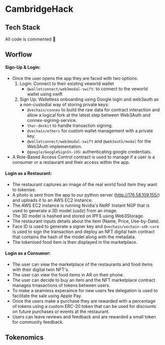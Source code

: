 # CambridgeHack


## Tech Stack
All code is commented 🚀

## Worflow
#### Sign-Up & Login:
-  Once the user opens the app they are faced with two options:
    1. Login: Connect to their existing veworld wallet
          - `@walletconnect/web3modal-swift`: to connect to the veworld wallet using swift
    2. Sign Up: Walletless onboarding using Google login and web3auth as a non-custodial way of storing private keys:
          - `@vechain/connex` to build the raw data for contract interaction and allow a logical fork at the latest step between Web3Auth and connex-signing-service.
          - `thor-devkit` to handle transaction signing.
          - `@vechain/ethers` for custom wallet management with a private key.
          - `@walletconnect/web3modal-swift` and `@web3auth/modal` for the Web3Auth implementation.
          - `@google/GoogleSignIn-iOS`: authenticating google credentials.
 - A Role-Based Access Control contract is used to manage if a user is a consumer or a restaurant and their access within the app.


#### Login as a Restaurant:
- The restaurant captures an image of the real world food item they want to tokenise.
- A photo is sent from the app to our python server (http://176.58.109.155/) and uploads it to an AWS EC2 instance.
- The AWS EC2 instance is running Nvidia's NeRF Instant NGP that is used to generate a 3D model (usdz) from an image.
- The 3D model is hashed and stored on IPFS using Web3Storage.
- The restaurant inputs details about the item (Name, Price, Use-by-Date).
- Face ID is used to generate a signer key and `@vechain/vechain-sdk-core` is used to sign the transaction and deploy an NFT digital twin contract that contains the hash of the model along with the metadata.
- The tokenised food item is then displayed in the marketplace.

#### Login as a Consumer:
- The user can view the marketplace of the restaurants and food items with their digital twin NFT's.
- The user can view the food items in AR on their phone.
- The user can decide to buy an item and the NFT marketplace contract manages trnasactions of tokens between users.
- To make a seamless experaince for new users fee delegation is used to facilitate the sale using Apple Pay.
- Once the users make a purchase they are rewarded with a percentage of tokens using a custom ERC-20 token that can be used for discounts on future purchases or events at the restaurant.
- Users can leave reviews and feedback and are rewarded a small token for community feedback.


## Tokenomics
